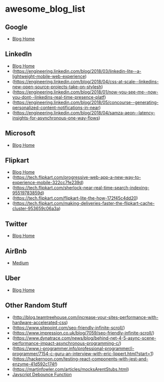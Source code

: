 # awesome_blog_list

## Google
* [Blog Home](https://developers.googleblog.com/)

## LinkedIn
* [Blog Home](https://engineering.linkedin.com)
* (https://engineering.linkedin.com/blog/2018/03/linkedin-lite--a-lightweight-mobile-web-experience)
* (https://engineering.linkedin.com/blog/2018/04/css-at-scale--linkedins-new-open-source-projects-take-on-stylesh)
* (https://engineering.linkedin.com/blog/2018/01/now-you-see-me--now-you-dont--linkedins-real-time-presence-platf)
* (https://engineering.linkedin.com/blog/2018/05/concourse--generating-personalized-content-notifications-in-near)
* (https://engineering.linkedin.com/blog/2018/04/samza-aeon--latency-insights-for-asynchronous-one-way-flows)

## Microsoft
* [Blog Home](https://engineering.microsoft.com/)

## Flipkart
* [Blog Home](https://tech.flipkart.com/)
* (https://tech.flipkart.com/progressive-web-app-a-new-way-to-experience-mobile-322cc7fe239d)
* (https://tech.flipkart.com/sherlock-near-real-time-search-indexing-95519783859d)
* (https://tech.flipkart.com/flipkart-lite-the-how-172f45c4dd20)
* (https://tech.flipkart.com/making-deliveries-faster-the-flipkart-cache-cluster-953659c06a3a)

## Twitter
* [Blog Home](https://blog.twitter.com/engineering/en_us.html)

## AirBnb
* [Medium](https://medium.com/airbnb-engineering)

## Uber
* [Blog Home](https://eng.uber.com/)

## Other Random Stuff
* (http://blog.teamtreehouse.com/increase-your-sites-performance-with-hardware-accelerated-css)
* (https://www.sitepoint.com/seo-friendly-infinite-scroll/)
* (https://www.impression.co.uk/blog/7059/seo-friendly-infinite-scroll/)
* (https://www.dynatrace.com/news/blog/behind-net-4-5-async-scene-performance-impact-asynchronous-programming-c/)
* (https://www.i-programmer.info/professional-programmer/i-programmer/7154-c-guru-an-interview-with-eric-lippert.html?start=1)
* (https://hackernoon.com/testing-react-components-with-jest-and-enzyme-41d592c174f)
* (https://martinfowler.com/articles/mocksArentStubs.html)
* [Javscript Debounce Function](https://davidwalsh.name/javascript-debounce-function)
